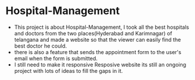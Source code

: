 # Hospital-Management


* This project is about Hospital-Management, I took all the best hospitals and doctors from the two places(Hyderabad and Karimnagar) of telangana and made a website so that the viewer can easily find the best doctor he could.
* there is also a feature that sends the appointment form to the user's email when the form is submitted.
* I still need to make it responsive Resposive website 
its still an ongoing project with lots of ideas to fill the gaps in it.

